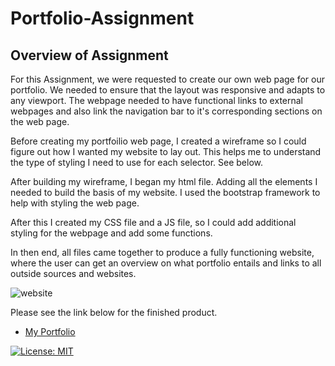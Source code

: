 # Portfolio-Assignment

## Overview of Assignment

For this Assignment, we were requested to create our own web page for our portfolio. We needed to ensure that the layout was responsive and adapts to any viewport. The webpage needed to have functional links to external webpages and also link the navigation bar to it's corresponding sections on the web page.

Before creating my portfoilio web page, I created a wireframe so I could figure out how I wanted my website to lay out. This helps me to understand the type of styling I need to use for each selector. See below.

After building my wireframe, I began my html file. Adding all the elements I needed to build the basis of my website. I used the bootstrap framework to help with styling the web page.

After this I created my CSS file and a JS file, so I could add additional styling for the webpage and add some functions.

In then end, all files came together to produce a fully functioning website, where the user can get an overview on what portfolio entails and links to all outside sources and websites.

![website](/Assets/myPortfolio.png)

Please see the link below for the finished product.

* [My Portfolio](https://crystal-g-b.github.io/Portfolio-Assignment/)

[![License: MIT](https://img.shields.io/badge/License-MIT-yellow.svg)](https://opensource.org/licenses/MIT)
